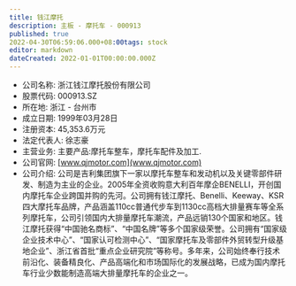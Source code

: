 ```yaml
---
title: 钱江摩托
description: 主板 - 摩托车 - 000913
published: true
2022-04-30T06:59:06.000+08:00tags: stock
editor: markdown
dateCreated: 2022-01-01T00:00:00.000Z
---
```


- 公司名称: 浙江钱江摩托股份有限公司
- 股票代码: 000913.SZ
- 所在地: 浙江 - 台州市
- 成立日期: 1999年03月28日
- 注册资本: 45,353.6万元
- 法定代表人: 徐志豪
- 主营业务: 主要产品:摩托车整车，摩托车配件及加工.
- 公司官网: [www.qjmotor.com](www.qjmotor.com)
- 公司介绍: 公司是吉利集团旗下一家以摩托车整车和发动机以及关键零部件研发、制造为主业的企业。2005年全资收购意大利百年摩企BENELLI，开创国内摩托车企业跨国并购的先河。公司拥有钱江摩托、Benelli、Keeway、KSR四大摩托车品牌，产品涵盖110cc普通代步车到1130cc高档大排量赛车等全系列摩托车，公司引领国内大排量摩托车潮流，产品远销130个国家和地区。钱江摩托获得“中国驰名商标”、“中国名牌”等多个国家级荣誉。公司拥有“国家级企业技术中心”、“国家认可检测中心”、“国家摩托车及零部件外贸转型升级基地企业”、浙江省首批“重点企业研究院”等称号。多年来，公司始终奉行技术前沿化、装备精良化、产品高端化和市场国际化的发展战略，已成为国内摩托车行业少数能制造高端大排量摩托车的企业之一。


